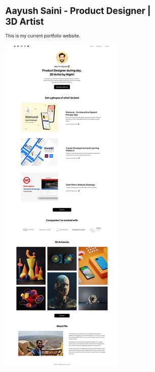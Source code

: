 # Aayush Saini - Product Designer | 3D Artist

This is my current portfolio website.

![GitHub Logo](/assets/portfolio-ss.png)